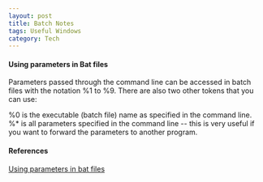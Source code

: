 ```yaml
---
layout: post
title: Batch Notes
tags: Useful Windows
category: Tech
---
```

#### Using parameters in Bat files ####

Parameters passed through the command line can be accessed in batch files with the notation %1 to %9. 
There are also two other tokens that you can use:

%0 is the executable (batch file) name as specified in the command line.
%* is all parameters specified in the command line -- this is very useful if you want to forward the parameters to another program.

#### References ####

[Using parameters in bat files](http://stackoverflow.com/questions/14286457/using-parameters-in-batch-files-at-dos-command-line)  

